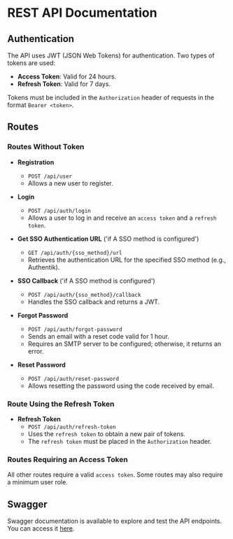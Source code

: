 # REST API Documentation

## Authentication

The API uses JWT (JSON Web Tokens) for authentication. Two types of tokens are used:

- **Access Token**: Valid for 24 hours.
- **Refresh Token**: Valid for 7 days.

Tokens must be included in the `Authorization` header of requests in the format `Bearer <token>`.

## Routes

### Routes Without Token

- **Registration**
  - `POST /api/user`
  - Allows a new user to register.

- **Login**
  - `POST /api/auth/login`
  - Allows a user to log in and receive an `access token` and a `refresh token`.

- **Get SSO Authentication URL** ('if A SSO method is configured')
  - `GET /api/auth/{sso_method}/url`
  - Retrieves the authentication URL for the specified SSO method (e.g., Authentik).

- **SSO Callback** ('if A SSO method is configured')
  - `POST /api/auth/{sso_method}/callback`
  - Handles the SSO callback and returns a JWT.

- **Forgot Password**
  - `POST /api/auth/forgot-password`
  - Sends an email with a reset code valid for 1 hour.
  - Requires an SMTP server to be configured; otherwise, it returns an error.

- **Reset Password**
  - `POST /api/auth/reset-password`
  - Allows resetting the password using the code received by email.

### Route Using the Refresh Token

- **Refresh Token**
  - `POST /api/auth/refresh-token`
  - Uses the `refresh token` to obtain a new pair of tokens.
  - The `refresh token` must be placed in the `Authorization` header.

### Routes Requiring an Access Token

All other routes require a valid `access token`. Some routes may also require a minimum user role.

## Swagger

Swagger documentation is available to explore and test the API endpoints. You can access it [here](https://vampi62.github.io/electrostore/openapi/).